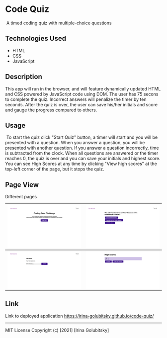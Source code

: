 # Code Quiz
​
A timed coding quiz with multiple-choice questions
​
## Technologies Used

* HTML
* CSS
* JavaScript
## Description 

 This app will run in the browser, and will feature dynamically updated HTML and CSS powered by JavaScript code using DOM. The user has 75 secons to complete the quiz. Incorrect answers will penalize the timer by ten seconds. After the quiz is over, the user can save his/her initials and score and gauge the progress compared to others. 

## Usage 
​
To start the quiz click "Start Quiz" button, a timer will start and you will be presented with a question. When you answer a question, you will be presented with another question. If you answer a question incorrectly, time is subtracted from the clock. When all questions are answered or the timer reaches 0, the quiz is over and you can save your initials and highest score. You can see High Scores at any time by clicking "View high scores" at the top-left corner of the page, but it stops the quiz.


## Page View
Different pages

| ![alt text](assets/img/screen1.png)| ![alt text](assets/img/screen2.png)  |
| :---:   | :-: | 
| ![alt text](assets/img/screen3.png)| ![alt text](assets/img/screen4.png) | 


## Link
Link to deployed application https://irina-golubitsky.github.io/code-quiz/

---
MIT License
Copyright (c) [2021] [Irina Golubitsky]